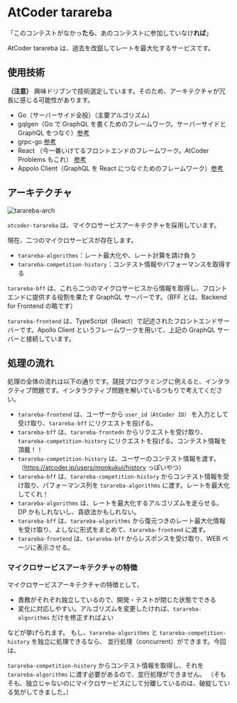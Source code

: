 # AtCoder tarareba
「このコンテストがなかっ**たら**、あのコンテストに参加していなけ**れば**」

AtCoder tarareba は、過去を改竄してレートを最大化するサービスです。


## 使用技術
**（注意）**
興味ドリブンで技術選定しています。そのため、アーキテクチャが冗長に感じる可能性があります。

- Go（サーバーサイド全般）（主要アルゴリズム）
- gqlgen（Go で GraphQL を書くためのフレームワーク。サーバーサイドと GraphQL をつなぐ）[参考](https://gqlgen.com/getting-started/)
- grpc-go [参考](https://github.com/grpc/grpc-go)
- React （今一番いけてるフロントエンドのフレームワーク。AtCoder Problems もこれ） [参考](https://ja.reactjs.org/)
- Appolo Client（GraphQL を React につなぐためのフレームワーク）[参考](https://www.apollographql.com/docs/react/)

## アーキテクチャ
![tarareba-arch](https://user-images.githubusercontent.com/47474057/99897124-49591680-2cda-11eb-9cc0-13add18ffb57.jpg)

`atcoder-tarareba` は、マイクロサービスアーキテクチャを採用しています。

現在、二つのマイクロサービスが存在します。

- `tarareba-algorithms`：レート最大化や、レート計算を請け負う
- `tarareba-competition-history`：コンテスト情報やパフォーマンスを取得する

`tarareba-bff` は、これら二つのマイクロサービスから情報を取得し、フロントエンドに提供する役割を果たす GraphQL サーバーです。（BFF とは、Backend for Frontend の略です）

`tarareba-frontend` は、TypeScript（React）で記述されたフロントエンドサーバーです。Apollo Client というフレームワークを用いて、上記の GraphQL サーバーと接続しています。

## 処理の流れ
処理の全体の流れは以下の通りです。競技プログラミングに例えると、インタラクティブ問題です。インタラクティブ問題を解いているつもりで考えてください。

- `tarareba-frontend` は、ユーザーから `user_id（AtCoder ID）` を入力として受け取り、`tarareba-bff` にリクエストを投げる。
- `tarareba-bff` は、`tarareba-frontedn` からリクエストを受け取り、`tarareba-competition-history` にリクエストを投げる。コンテスト情報を頂戴！！
- `tarareba-competition-history` は、ユーザーのコンテスト情報を渡す。（https://atcoder.jp/users/monkukui/history っぽいやつ）
- `tarareba-bff` は、`tarareba-competition-history` からコンテスト情報を受け取り、パフォーマンス列を `tarareba-algorithms` に渡す。レートを最大化してくれ！
- `tarareba-algorithms` は、レートを最大化するアルゴリズムを走らせる。DP かもしれないし、貪欲法かもしれない。
- `tarareba-bff` は、`tarareba-algorithms` から復元つきのレート最大化情報を受け取り、よしなに形式をまとめて、`tarareba-frontend` に渡す。
- `tarareba-frontend` は、`tarareba-bff` からレスポンスを受け取り、WEB ページに表示させる。

### マイクロサービスアーキテクチャの特徴

マイクロサービスアーキテクチャの特徴として、

- 責務がそれぞれ独立しているので、開発・テストが閉じた状態でできる
- 変化に対応しやすい。アルゴリズムを変更したければ、`tarareba-algorithms` だけを修正すればよい

などが挙げられます。
もし、`tarareba-algorithms` と `tarareba-competition-history` を独立に処理できるなら、
並行処理（concurrent）ができます。今回は、

`tarareba-competition-history` からコンテスト情報を取得し、それを `tarareba-algorithms` に渡す必要があるので、並行処理ができません。
（そもそも、独立じゃないのにマイクロサービスにして分離しているのは、破綻している気がしてきました。）

